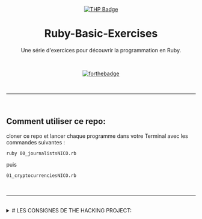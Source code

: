 <div align="center">

[![THP Badge](https://github.com/0xKubitus/Usefull-Stuff-for-README/blob/main/assets/mkdwn-badges/the-hacking-project.svg
)](https://www.thehackingproject.org/)
# Ruby-Basic-Exercises
Une série d'exercices pour découvrir la programmation en Ruby.

<br/>


[![forthebadge](https://forthebadge.com/images/badges/made-with-ruby.svg)](https://forthebadge.com)

</div>

<br/>
<hr/>
<br/>

## Comment utiliser ce repo:
cloner ce repo et lancer chaque programme dans votre Terminal avec les commandes suivantes :
```
ruby 00_journalistsNICO.rb
```
puis
```
01_cryptocurrenciesNICO.rb
```

<br/>
<hr/>
<br/>



<details>
<summary># LES CONSIGNES DE THE HACKING PROJECT:</summary>
<br>
Well, you asked for it!
</details>
